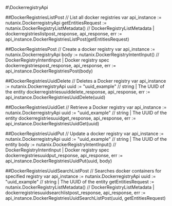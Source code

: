 #\DockerregistryApi

##DockerRegistriesListPost
//  List all docker registries
var api_instance := nutanix.DockerregistryApi
getEntitiesRequest := nutanix.DockerRegistryListMetadata() // DockerRegistryListMetadata | 
dockerregistrieslistpost_response, api_response, err := api_instance.DockerRegistriesListPost(getEntitiesRequest)

##DockerRegistriesPost
//  Create a docker registry
var api_instance := nutanix.DockerregistryApi
body := nutanix.DockerRegistryIntentInput() // DockerRegistryIntentInput | Docker registry spec
dockerregistriespost_response, api_response, err := api_instance.DockerRegistriesPost(body)

##DockerRegistriesUuidDelete
//  Deletes a Docker registry
var api_instance := nutanix.DockerregistryApi
uuid := "uuid_example" // string | The UUID of the entity
dockerregistriesuuiddelete_response, api_response, err := api_instance.DockerRegistriesUuidDelete(uuid)

##DockerRegistriesUuidGet
//  Retrieve a Docker registry
var api_instance := nutanix.DockerregistryApi
uuid := "uuid_example" // string | The UUID of the entity
dockerregistriesuuidget_response, api_response, err := api_instance.DockerRegistriesUuidGet(uuid)

##DockerRegistriesUuidPut
//  Update a docker registry
var api_instance := nutanix.DockerregistryApi
uuid := "uuid_example" // string | The UUID of the entity
body := nutanix.DockerRegistryIntentInput() // DockerRegistryIntentInput | Docker registry spec
dockerregistriesuuidput_response, api_response, err := api_instance.DockerRegistriesUuidPut(uuid, body)

##DockerRegistriesUuidSearchListPost
//  Searches docker containers for specified registry
var api_instance := nutanix.DockerregistryApi
uuid := "uuid_example" // string | The UUID of the entity
getEntitiesRequest := nutanix.DockerRegistryListMetadata() // DockerRegistryListMetadata | 
dockerregistriesuuidsearchlistpost_response, api_response, err := api_instance.DockerRegistriesUuidSearchListPost(uuid, getEntitiesRequest)

